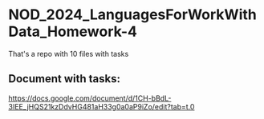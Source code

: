 # NOD_2024_LanguagesForWorkWithData_Homework-4
That's a repo with 10 files with tasks

## Document with tasks: 
https://docs.google.com/document/d/1CH-bBdL-3IEE_jHQS21kzDdvHG481aH33g0a0aP9iZo/edit?tab=t.0
